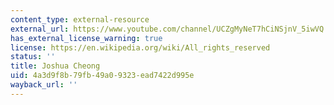 ```yaml
---
content_type: external-resource
external_url: https://www.youtube.com/channel/UCZgMyNeT7hCiNSjnV_5iwVQ
has_external_license_warning: true
license: https://en.wikipedia.org/wiki/All_rights_reserved
status: ''
title: Joshua Cheong
uid: 4a3d9f8b-79fb-49a0-9323-ead7422d995e
wayback_url: ''
---
```

